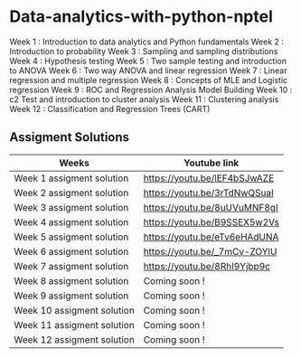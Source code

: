 # Data-analytics-with-python-nptel

Week 1	:	Introduction to data analytics and Python fundamentals
Week 2	:	Introduction to probability
Week 3	:	Sampling and sampling distributions
Week 4	:	Hypothesis testing
Week 5	:	Two sample testing and introduction to ANOVA
Week 6	:	Two way ANOVA and linear regression
Week 7	:	Linear regression and multiple regression
Week 8	:	Concepts of MLE and Logistic regression
Week 9	:	ROC and Regression Analysis Model Building
Week 10	:	c2 Test and introduction to cluster analysis
Week 11	:	Clustering analysis
Week 12	:	Classification and Regression Trees (CART)

## Assigment Solutions 


| Weeks                     | Youtube link |
|---------------------------|--------------|
|    Week 1 assigment solution |       https://youtu.be/lEF4bSJwAZE       |
|    Week 2 assigment solution                        |      https://youtu.be/3rTdNwQSuaI        |
|    Week 3 assigment solution                       |      https://youtu.be/8uUVuMNF8gI         |
|    Week 4 assigment solution                      |        https://youtu.be/B9SSEX5w2Vs        |
|    Week 5 assigment solution                     |         https://youtu.be/eTv6eHAdUNA      |
|    Week 6 assigment solution                       |          https://youtu.be/_7mCv-ZOYlU     |
|    Week 7 assigment solution                       |          https://youtu.be/8RhI9Yjbp9c     |
|    Week 8 assigment solution                       |        Coming soon !       |
|    Week 9 assigment solution                      |           Coming soon !    |
|    Week 10 assigment solution                       |          Coming soon !     |
|    Week 11 assigment solution                       |          Coming soon !     |
|    Week 12 assigment solution                       |          Coming soon !     |
